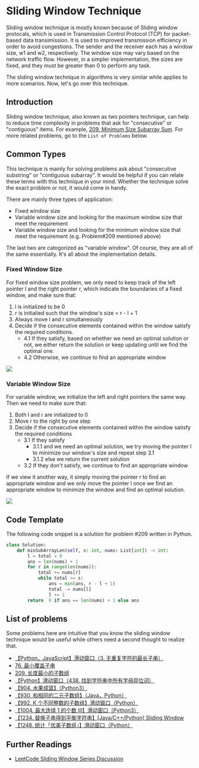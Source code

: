 # Sliding Window Technique

Sliding window technique is mostly known because of Sliding window protocals, which is used in Transmission Control Protocol (TCP) for packet-based data transimission. It is used to improved transmission efficiency in order to avoid congestions. The sender and the receiver each has a window size, w1 and w2, respectively. The window size may vary based on the network traffic flow. However, in a simpler implementation, the sizes are fixed, and they must be greater than 0 to perform any task.

The sliding window technique in algorithms is very similar while applies to more scenarios. Now, let's go over this technique.

## Introduction

Sliding window technique, also known as two pointers technique, can help to reduce time complexity in problems that ask for "consecutive" or "contiguous" items. For example, [209. Minimum Size Subarray Sum](https://leetcode-cn.com/problems/minimum-size-subarray-sum/solution/209-chang-du-zui-xiao-de-zi-shu-zu-hua-dong-chua-2/). For more related problems, go to the `List of Problems` below.

## Common Types

This technique is mainly for solving problems ask about "consecutive substring" or "contiguous subarray". It would be helpful if you can relate these terms with this technique in your mind. Whether the technique solve the exact problem or not, it would come in handy.

There are mainly three types of application:

- Fixed window size
- Variable window size and looking for the maximum window size that meet the requirement
- Variable window size and looking for the minimum window size that meet the requirement (e.g. Problem#209 mentioned above)

The last two are catogorized as "variable window". Of course, they are all of the same essentially. It's all about the implementation details.

### Fixed Window Size

For fixed window size problem, we only need to keep track of the left pointer l and the right pointer r, which indicate the boundaries of a fixed window, and make sure that:

1. l is initialized to be 0
2. r is initialied such that the window's size = r - l + 1
3. Always move l and r simultaneously
4. Decide if the consecutive elements contained within the window satisfy the required conditions.
   - 4.1 If they satisfy, based on whether we need an optimal solution or not, we either return the solution or keep updating until we find the optimal one.
   - 4.2 Otherwise, we continue to find an appropriate window

![](https://tva1.sinaimg.cn/large/00831rSTly1gcw0pwdhmwj308z0d53yt.jpg)

### Variable Window Size

For variable window, we initialize the left and right pointers the same way. Then we need to make sure that:

1. Both l and r are initialized to 0
2. Move r to the right by one step
3. Decide if the consecutive elements contained within the window satisfy the required conditions
    - 3.1 If they satisfy
        - 3.1.1 and we need an optimal solution, we try moving the pointer l to minimize our window's size and repeat step 3.1
        - 3.1.2 else we return the current solution
   - 3.2 If they don't satisfy, we continue to find an appropriate window

If we view it another way, it simply moving the pointer r to find an appropriate window and we only move the pointer l once we find an appropriate window to minimize the window and find an optimal solution.

![](https://tva1.sinaimg.cn/large/00831rSTly1gcw0ouuplaj30d90d50t3.jpg)

## Code Template

The following code snippet is a solution for problem #209 written in Python.

```python
class Solution:
    def minSubArrayLen(self, s: int, nums: List[int]) -> int:
        l = total = 0
        ans = len(nums) + 1
        for r in range(len(nums)):
            total += nums[r]
            while total >= s:
                ans = min(ans, r - l + 1)
                total -= nums[l]
                l += 1
        return  0 if ans == len(nums) + 1 else ans
```

## List of problems

Some problems here are intuitive that you know the sliding window technique would be useful while others need a second thought to realize that.

- [【Python，JavaScript】滑动窗口（3. 无重复字符的最长子串）](https://leetcode-cn.com/problems/longest-substring-without-repeating-characters/solution/pythonjavascript-hua-dong-chuang-kou-3-wu-zhong-fu/)
- [76. 最小覆盖子串](https://leetcode-cn.com/problems/minimum-window-substring/solution/python-hua-dong-chuang-kou-76-zui-xiao-fu-gai-zi-c/)
- [209. 长度最小的子数组](https://leetcode-cn.com/problems/minimum-size-subarray-sum/solution/209-chang-du-zui-xiao-de-zi-shu-zu-hua-dong-chua-2/)
- [【Python】滑动窗口（438. 找到字符串中所有字母异位词）](https://leetcode-cn.com/problems/find-all-anagrams-in-a-string/solution/python-hua-dong-chuang-kou-438-zhao-dao-zi-fu-chua/)
- [【904. 水果成篮】（Python3）](https://leetcode-cn.com/problems/fruit-into-baskets/solution/904-shui-guo-cheng-lan-python3-by-fe-lucifer/)
- [【930. 和相同的二元子数组】（Java，Python）](https://leetcode-cn.com/problems/binary-subarrays-with-sum/solution/930-he-xiang-tong-de-er-yuan-zi-shu-zu-javapython-/)
- [【992. K 个不同整数的子数组】滑动窗口（Python）](https://leetcode-cn.com/problems/subarrays-with-k-different-integers/solution/992-k-ge-bu-tong-zheng-shu-de-zi-shu-zu-hua-dong-c/)
- [【1004. 最大连续 1 的个数 III】滑动窗口（Python3）](https://leetcode-cn.com/problems/max-consecutive-ones-iii/solution/1004-zui-da-lian-xu-1de-ge-shu-iii-hua-dong-chuang/)
- [【1234. 替换子串得到平衡字符串】[Java/C++/Python] Sliding Window](https://leetcode.com/problems/replace-the-substring-for-balanced-string/discuss/408978/javacpython-sliding-window/367697)
- [【1248. 统计「优美子数组」】滑动窗口（Python）](https://leetcode-cn.com/problems/count-number-of-nice-subarrays/solution/1248-tong-ji-you-mei-zi-shu-zu-hua-dong-chuang-kou/)

## Further Readings

- [LeetCode Sliding Window Series Discussion](https://leetcode.com/problems/binary-subarrays-with-sum/discuss/186683/)
